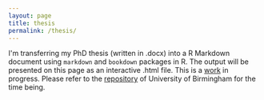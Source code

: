 ```yaml
---
layout: page
title: thesis
permalink: /thesis/
---
```

I'm transferring my PhD thesis (written in .docx) into a R Markdown document using ```markdown``` and ```bookdown``` packages in R. The output will be presented on this page as an interactive .html file. This is a [work](https://alperkumcu.github.io/docs/thesis/index.html) in progress. Please refer to the [repository](https://etheses.bham.ac.uk/id/eprint/8842/) of University of Birmingham for the time being.
